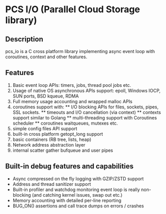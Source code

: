 # PCS I/O (Parallel Cloud Storage library)

## Description
pcs_io is a C cross platform library implementing async event loop with coroutines, context and other features.

## Features

1. Basic event loop APIs: timers, jobs, thread pool jobs etc.
1. Usage of native OS asynchronous APIs support: epoll, Windows IOCP, SUN ports, BSD kqueue, RDMA
1. Full memory usage accounting and wrapped malloc APIs
1. coroutines support with:
** I/O blocking APIs for files, sockets, pipes, SSL sockets. 
** timeouts and I/O cancellation (via context)
** contexts support similar to Golang
** multi-threading support with Coroutines scheduler
** coroutines waitqueues, mutexes etc.
1. simple config files API support
1. built-in cross platform getopt_long support
1. basic containers (RB tree, lists, heap)
1. Network address abstraction layer
1. internal scatter gather bufqueue and user pipes

## Built-in debug features and capabilities

* Async compressed on the fly logging with GZIP/ZSTD support
* Address and thread sanitizer support
* Built-in profiler and watchdog monitoring event loop is really non-blocking (and catching kernel issues, swap out etc.)
* Memory accounting with detailed per-line reporting
* BUG_ON() assertions and call trace dumps on errors / crashes
